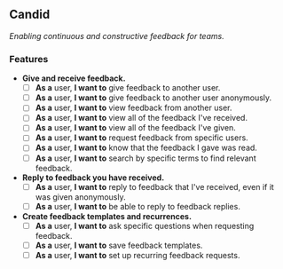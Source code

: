 ## Candid
*Enabling continuous and constructive feedback for teams.*

### Features
* **Give and receive feedback.**
  * [ ] **As a** user, **I want to** give feedback to another user.
  * [ ] **As a** user, **I want to** give feedback to another user anonymously.
  * [ ] **As a** user, **I want to** view feedback from another user.
  * [ ] **As a** user, **I want to** view all of the feedback I've received.
  * [ ] **As a** user, **I want to** view all of the feedback I've given.
  * [ ] **As a** user, **I want to** request feedback from specific users.
  * [ ] **As a** user, **I want to** know that the feedback I gave was read.
  * [ ] **As a** user, **I want to** search by specific terms to find relevant feedback.
* **Reply to feedback you have received.** 
  * [ ] **As a** user, **I want to** reply to feedback that I've received, even if it was given anonymously.
  * [ ] **As a** user, **I want to** be able to reply to feedback replies.
* **Create feedback templates and recurrences.**
  * [ ] **As a** user, **I want to** ask specific questions when requesting feedback.
  * [ ] **As a** user, **I want to** save feedback templates.
  * [ ] **As a** user, **I want to** set up recurring feedback requests.
